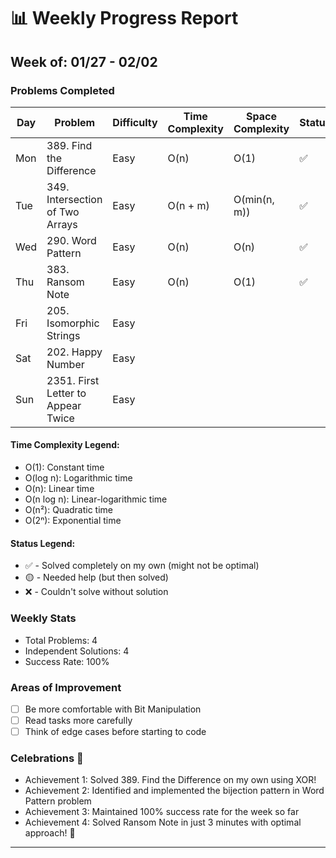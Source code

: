 # 📊 Weekly Progress Report
## Week of: 01/27 - 02/02

### Problems Completed
| Day | Problem                             | Difficulty | Time Complexity | Space Complexity | Status |
|-----|-------------------------------------|------------|-----------------|------------------|--------|
| Mon | 389. Find the Difference            | Easy       | O(n)            | O(1)             | ✅      |
| Tue | 349. Intersection of Two Arrays     | Easy       | O(n + m)        | O(min(n, m))     | ✅      |
| Wed | 290. Word Pattern                   | Easy       | O(n)            | O(n)             | ✅      |
| Thu | 383. Ransom Note                    | Easy       | O(n)            | O(1)             | ✅      |
| Fri | 205. Isomorphic Strings             | Easy       |                 |                  |        |
| Sat | 202. Happy Number                   | Easy       |                 |                  |        |
| Sun | 2351. First Letter to Appear Twice  | Easy       |                 |                  |        |


#### Time Complexity Legend:
- O(1): Constant time
- O(log n): Logarithmic time
- O(n): Linear time
- O(n log n): Linear-logarithmic time
- O(n²): Quadratic time
- O(2ⁿ): Exponential time

#### Status Legend:
* ✅ - Solved completely on my own (might not be optimal)
* 🟡 - Needed help (but then solved)
* ❌ - Couldn't solve without solution

### Weekly Stats
- Total Problems: 4
- Independent Solutions: 4
- Success Rate: 100%

### Areas of Improvement
- [ ] Be more comfortable with Bit Manipulation
- [ ] Read tasks more carefully
- [ ] Think of edge cases before starting to code

### Celebrations 🎉
- Achievement 1: Solved 389. Find the Difference on my own using XOR!
- Achievement 2: Identified and implemented the bijection pattern in Word Pattern problem
- Achievement 3: Maintained 100% success rate for the week so far
- Achievement 4: Solved Ransom Note in just 3 minutes with optimal approach! 🚀

---